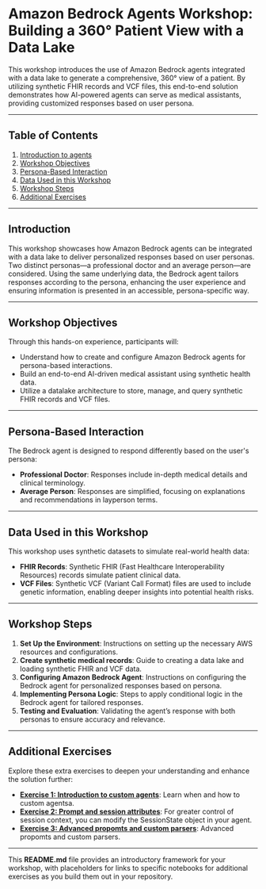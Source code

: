 
# Amazon Bedrock Agents Workshop: Building a 360° Patient View with a Data Lake

This workshop introduces the use of Amazon Bedrock agents integrated with a data lake to generate a comprehensive, 360° view of a patient. By utilizing synthetic FHIR records and VCF files, this end-to-end solution demonstrates how AI-powered agents can serve as medical assistants, providing customized responses based on user persona.

---

## Table of Contents
1. [Introduction to agents](#introduction)
2. [Workshop Objectives](#workshop-objectives)
3. [Persona-Based Interaction](#persona-based-interaction)
4. [Data Used in this Workshop](#data-used-in-this-workshop)
5. [Workshop Steps](#workshop-steps)
6. [Additional Exercises](#additional-exercises)

---

## Introduction

This workshop showcases how Amazon Bedrock agents can be integrated with a data lake to deliver personalized responses based on user personas. Two distinct personas—a professional doctor and an average person—are considered. Using the same underlying data, the Bedrock agent tailors responses according to the persona, enhancing the user experience and ensuring information is presented in an accessible, persona-specific way.

---

## Workshop Objectives

Through this hands-on experience, participants will:
- Understand how to create and configure Amazon Bedrock agents for persona-based interactions.
- Build an end-to-end AI-driven medical assistant using synthetic health data.
- Utilize a datalake architecture to store, manage, and query synthetic FHIR records and VCF files.

---

## Persona-Based Interaction

The Bedrock agent is designed to respond differently based on the user's persona:
- **Professional Doctor**: Responses include in-depth medical details and clinical terminology.
- **Average Person**: Responses are simplified, focusing on explanations and recommendations in layperson terms.

---

## Data Used in this Workshop

This workshop uses synthetic datasets to simulate real-world health data:
- **FHIR Records**: Synthetic FHIR (Fast Healthcare Interoperability Resources) records simulate patient clinical data.
- **VCF Files**: Synthetic VCF (Variant Call Format) files are used to include genetic information, enabling deeper insights into potential health risks.

---

## Workshop Steps

1. **Set Up the Environment**: Instructions on setting up the necessary AWS resources and configurations.
2. **Create synthetic medical records**: Guide to creating a data lake and loading synthetic FHIR and VCF data.
3. **Configuring Amazon Bedrock Agent**: Instructions on configuring the Bedrock agent for personalized responses based on persona.
4. **Implementing Persona Logic**: Steps to apply conditional logic in the Bedrock agent for tailored responses.
5. **Testing and Evaluation**: Validating the agent’s response with both personas to ensure accuracy and relevance.

---

## Additional Exercises

Explore these extra exercises to deepen your understanding and enhance the solution further:

- **[Exercise 1: Introduction to custom agents](introduction-to-agents/README.md)**: Learn when and how to custom agentsa.
- **[Exercise 2: Prompt and session attributes](prompt-and-session-attributes/README.md)**: For greater control of session context, you can modify the SessionState object in your agent.
- **[Exercise 3: Advanced propomts and custom parsers](advanced-prompts-and-custom-parsers/README.md)**: Advanced propomts and custom parsers.

---

This **README.md** file provides an introductory framework for your workshop, with placeholders for links to specific notebooks for additional exercises as you build them out in your repository.